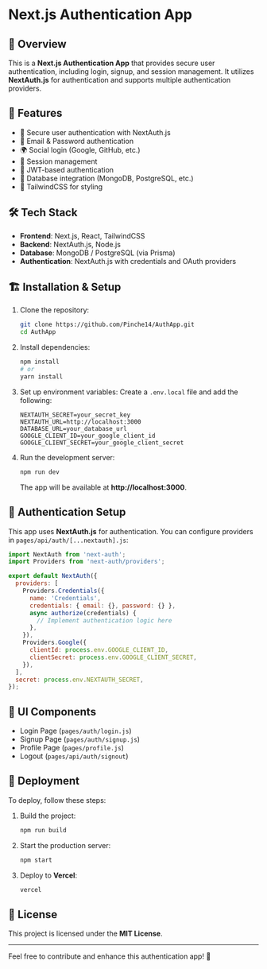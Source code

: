 # Next.js Authentication App

## 🚀 Overview
This is a **Next.js Authentication App** that provides secure user authentication, including login, signup, and session management. It utilizes **NextAuth.js** for authentication and supports multiple authentication providers.

## 📌 Features
- 🔐 Secure user authentication with NextAuth.js
- 📧 Email & Password authentication
- 🌍 Social login (Google, GitHub, etc.)
- 🔄 Session management
- 🔑 JWT-based authentication
- 📂 Database integration (MongoDB, PostgreSQL, etc.)
- 🎨 TailwindCSS for styling

## 🛠️ Tech Stack
- **Frontend**: Next.js, React, TailwindCSS
- **Backend**: NextAuth.js, Node.js
- **Database**: MongoDB / PostgreSQL (via Prisma)
- **Authentication**: NextAuth.js with credentials and OAuth providers

## 🏗️ Installation & Setup
1. Clone the repository:
   ```sh
   git clone https://github.com/Pinche14/AuthApp.git
   cd AuthApp
   ```

2. Install dependencies:
   ```sh
   npm install
   # or
   yarn install
   ```

3. Set up environment variables:
   Create a `.env.local` file and add the following:
   ```env
   NEXTAUTH_SECRET=your_secret_key
   NEXTAUTH_URL=http://localhost:3000
   DATABASE_URL=your_database_url
   GOOGLE_CLIENT_ID=your_google_client_id
   GOOGLE_CLIENT_SECRET=your_google_client_secret
   ```

4. Run the development server:
   ```sh
   npm run dev
   ```
   The app will be available at **http://localhost:3000**.

## 🔑 Authentication Setup
This app uses **NextAuth.js** for authentication. You can configure providers in `pages/api/auth/[...nextauth].js`:

```js
import NextAuth from 'next-auth';
import Providers from 'next-auth/providers';

export default NextAuth({
  providers: [
    Providers.Credentials({
      name: 'Credentials',
      credentials: { email: {}, password: {} },
      async authorize(credentials) {
        // Implement authentication logic here
      },
    }),
    Providers.Google({
      clientId: process.env.GOOGLE_CLIENT_ID,
      clientSecret: process.env.GOOGLE_CLIENT_SECRET,
    }),
  ],
  secret: process.env.NEXTAUTH_SECRET,
});
```

## 🎨 UI Components
- Login Page (`pages/auth/login.js`)
- Signup Page (`pages/auth/signup.js`)
- Profile Page (`pages/profile.js`)
- Logout (`pages/api/auth/signout`)

## 🚀 Deployment
To deploy, follow these steps:
1. Build the project:
   ```sh
   npm run build
   ```
2. Start the production server:
   ```sh
   npm start
   ```
3. Deploy to **Vercel**:
   ```sh
   vercel
   ```

## 📝 License
This project is licensed under the **MIT License**.

---
Feel free to contribute and enhance this authentication app! 🚀

